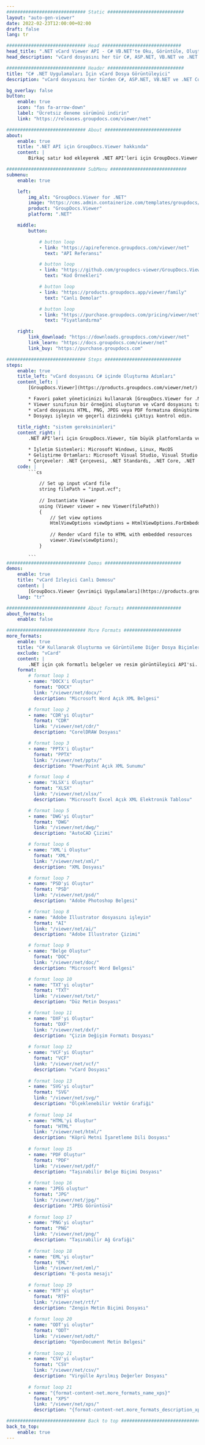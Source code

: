 ```yaml
---
############################# Static ############################
layout: "auto-gen-viewer"
date: 2022-02-23T12:00:00+02:00
draft: false
lang: tr

############################# Head #############################
head_title: ".NET vCard Viewer API - C# VB.NET'te Oku, Görüntüle, Oluştur"
head_description: "vCard dosyasını her tür C#, ASP.NET, VB.NET ve .NET Core uygulamasında okumak, işlemek ve görüntülemek için .NET belge görüntüleyici API'si."

############################# Header ############################
title: "C# .NET Uygulamaları İçin vCard Dosya Görüntüleyici" 
description: "vCard dosyasını her türden C#, ASP.NET, VB.NET ve .NET Core uygulamalarında okumak, işlemek ve görüntülemek için .NET belge görüntüleyici API'si. İşlenen dosyaları HTML5, PDF veya birkaç satır kod kullanarak bir görüntü olarak gerçek biçimlendirme ve düzen ile görüntüleyin." 

bg_overlay: false
button:
    enable: true
    icon: "fas fa-arrow-down"
    label: "Ücretsiz deneme sürümünü indirin"
    link: "https://releases.groupdocs.com/viewer/net"

############################# About ############################
about:
    enable: true
    title: ".NET API için GroupDocs.Viewer hakkında" 
    content: |
        Birkaç satır kod ekleyerek .NET API'leri için GroupDocs.Viewer'ı kullanarak .NET uygulamalarınızda 190'dan fazla popüler belge biçimini görüntülemeye başlayın. Geliştiriciler PDF, Kelime İşleme, Excel Elektronik Tablosu, Sunum, Visio, Proje, Outlook ve diğer birçok popüler belge formatını HTML5, görüntü veya PDF modlarında kolayca görüntüleyebilir. Belge oluşturma hızlıdır, orijinal kaynak dosyayla aynıdır ve ek yazılım veya başka herhangi bir harici kitaplığın yüklenmesini gerektirmez.

############################# SubMenu ############################
submenu:
    enable: true

    left:
        img_alt: "GroupDocs.Viewer for .NET"
        image: "https://cms.admin.containerize.com/templates/groupdocs/images/product-logos/90x90-noborder/groupdocs-viewer-net.png"
        product: "GroupDocs.Viewer"
        platform: ".NET"

    middle:
        button:

            # button loop
            - link: "https://apireference.groupdocs.com/viewer/net"
              text: "API Referansı"

            # button loop
            - link: "https://github.com/groupdocs-viewer/GroupDocs.Viewer-for-.NET"
              text: "Kod Örnekleri"

            # button loop
            - link: "https://products.groupdocs.app/viewer/family"
              text: "Canlı Demolar"

            # button loop
            - link: "https://purchase.groupdocs.com/pricing/viewer/net"
              text: "Fiyatlandırma"

    right:
        link_download: "https://downloads.groupdocs.com/viewer/net"
        link_learn: "https://docs.groupdocs.com/viewer/net"
        link_buy: "https://purchase.groupdocs.com"

############################# Steps ############################
steps:
    enable: true
    title_left: "vCard dosyasını C# içinde Oluşturma Adımları" 
    content_left: |
        [GroupDocs.Viewer](https://products.groupdocs.com/viewer/net/) ile vCard dosyasını birkaç adımda HTML, JPEG, PNG veya PDF'ye dönüştürebilirsiniz.

        * Favori paket yöneticinizi kullanarak [GroupDocs.Viewer for .NET](https://www.nuget.org/packages/groupdocs.viewer) yükleyin. 
        * Viewer sınıfının bir örneğini oluşturun ve vCard dosyasını tam yolla yükleyin. 
        * vCard dosyasını HTML, PNG, JPEG veya PDF formatına dönüştürmek için seçenekleri ayarlayın. 
        * Dosyayı işleyin ve geçerli dizindeki çıktıyı kontrol edin. 
        
    title_right: "sistem gereksinimleri" 
    content_right: |
        .NET API'leri için GroupDocs.Viewer, tüm büyük platformlarda ve işletim sistemlerinde desteklenir. Aşağıdaki kodu çalıştırmadan önce lütfen sisteminizde aşağıdaki önkoşulların yüklü olduğundan emin olun.

        * İşletim Sistemleri: Microsoft Windows, Linux, MacOS 
        * Geliştirme Ortamları: Microsoft Visual Studio, Visual Studio Code, .NET CLI 
        * Çerçeveler: .NET Çerçevesi, .NET Standardı, .NET Core, .NET 
    code: |
        ```cs
                        
            // Set up input vCard file
            string filePath = "input.vcf";
        
            // Instantiate Viewer
            using (Viewer viewer = new Viewer(filePath))
            {
            	// Set view options 
            	HtmlViewOptions viewOptions = HtmlViewOptions.ForEmbeddedResources();
                    
            	// Render vCard file to HTML with embedded resources
            	viewer.View(viewOptions);
            }
             
        ```
############################# Demos ############################
demos:
    enable: true
    title: "vCard İzleyici Canlı Demosu"
    content: |
        [GroupDocs.Viewer Çevrimiçi Uygulamaları](https://products.groupdocs.app/viewer/vcf) web sitesini ziyaret ederek vCard dosyasını hemen görüntüleyin.
    lang: "tr"

############################# About Formats ####################
about_formats:
    enable: false

############################# More Formats #####################
more_formats:
    enable: true
    title: "C# Kullanarak Oluşturma ve Görüntüleme Diğer Dosya Biçimleri"
    exclude: "vCard"
    content: |
        .NET için çok formatlı belgeler ve resim görüntüleyici API'si. Herhangi bir harici görüntüleyici olmadan aşağıdaki popüler dosya biçimlerinden bazılarını görüntüleyin.
    format: 
        # format loop 1
        - name: "DOCX'i Oluştur"
          format: "DOCX"
          link: "/viewer/net/docx/"
          description: "Microsoft Word Açık XML Belgesi" 

        # format loop 2
        - name: "CDR'yi Oluştur" 
          format: "CDR"
          link: "/viewer/net/cdr/"
          description: "CorelDRAW Dosyası" 

        # format loop 3
        - name: "PPTX'i Oluştur"
          format: "PPTX"
          link: "/viewer/net/pptx/"
          description: "PowerPoint Açık XML Sunumu" 

        # format loop 4
        - name: "XLSX'i Oluştur"
          format: "XLSX"
          link: "/viewer/net/xlsx/"
          description: "Microsoft Excel Açık XML Elektronik Tablosu" 

        # format loop 5
        - name: "DWG'yi Oluştur"
          format: "DWG"
          link: "/viewer/net/dwg/"
          description: "AutoCAD Çizimi"

        # format loop 6
        - name: "XML'i Oluştur"
          format: "XML"
          link: "/viewer/net/xml/"
          description: "XML Dosyası"

        # format loop 7
        - name: "PSD'yi Oluştur"
          format: "PSD"
          link: "/viewer/net/psd/"
          description: "Adobe Photoshop Belgesi"

        # format loop 8
        - name: "Adobe Illustrator dosyasını işleyin"
          format: "AI"
          link: "/viewer/net/ai/"
          description: "Adobe Illustrator Çizimi"

        # format loop 9
        - name: "Belge Oluştur"
          format: "DOC"
          link: "/viewer/net/doc/"
          description: "Microsoft Word Belgesi" 

        # format loop 10
        - name: "TXT'yi oluştur" 
          format: "TXT"
          link: "/viewer/net/txt/"
          description: "Düz Metin Dosyası" 

        # format loop 11
        - name: "DXF'yi Oluştur" 
          format: "DXF"
          link: "/viewer/net/dxf/"
          description: "Çizim Değişim Formatı Dosyası"  
          
        # format loop 12
        - name: "VCF'yi Oluştur"
          format: "VCF"
          link: "/viewer/net/vcf/"
          description: "vCard Dosyası"  
              
        # format loop 13
        - name: "SVG'yi oluştur"
          format: "SVG"
          link: "/viewer/net/svg/"
          description: "Ölçeklenebilir Vektör Grafiği" 
          
        # format loop 14
        - name: "HTML'yi Oluştur"
          format: "HTML"
          link: "/viewer/net/html/"
          description: "Köprü Metni İşaretleme Dili Dosyası" 
          
        # format loop 15
        - name: "PDF Oluştur"
          format: "PDF"
          link: "/viewer/net/pdf/"
          description: "Taşınabilir Belge Biçimi Dosyası"
          
        # format loop 16
        - name: "JPEG oluştur"
          format: "JPG"
          link: "/viewer/net/jpg/"
          description: "JPEG Görüntüsü"
          
        # format loop 17
        - name: "PNG'yi oluştur"
          format: "PNG"
          link: "/viewer/net/png/"
          description: "Taşınabilir Ağ Grafiği" 
          
        # format loop 18
        - name: "EML'yi oluştur"
          format: "EML"
          link: "/viewer/net/eml/"
          description: "E-posta mesajı" 
          
        # format loop 19
        - name: "RTF'yi oluştur"
          format: "RTF"
          link: "/viewer/net/rtf/"
          description: "Zengin Metin Biçimi Dosyası" 
          
        # format loop 20
        - name: "ODT'yi oluştur"
          format: "ODT"
          link: "/viewer/net/odt/"
          description: "OpenDocument Metin Belgesi" 
          
        # format loop 21
        - name: "CSV'yi oluştur"
          format: "CSV"
          link: "/viewer/net/csv/"
          description: "Virgülle Ayrılmış Değerler Dosyası" 
          
        # format loop 21
        - name: "{format-content-net.more_formats_name_xps}"
          format: "XPS"
          link: "/viewer/net/xps/"
          description: "{format-content-net.more_formats_description_xps}" 

############################# Back to top ###############################
back_to_top:
    enable: true
---
```

